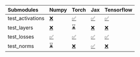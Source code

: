 | Submodules       | Numpy                                                                                                                           | Torch                                                                                                                           | Jax                                                                                                                             | Tensorflow                                                                                                                      |
|:-----------------|:--------------------------------------------------------------------------------------------------------------------------------|:--------------------------------------------------------------------------------------------------------------------------------|:--------------------------------------------------------------------------------------------------------------------------------|:--------------------------------------------------------------------------------------------------------------------------------|
| test_activations | <a href="https://github.com/unifyai/ivy/runs/7958542026?check_suite_focus=true" rel="noopener noreferrer" target="_blank">❌</a> | <a href="https://github.com/unifyai/ivy/runs/7958542776?check_suite_focus=true" rel="noopener noreferrer" target="_blank">✅</a> | <a href="https://github.com/unifyai/ivy/runs/7958543436?check_suite_focus=true" rel="noopener noreferrer" target="_blank">✅</a> | <a href="https://github.com/unifyai/ivy/runs/7958543966?check_suite_focus=true" rel="noopener noreferrer" target="_blank">✅</a> |
| test_layers      | <a href="https://github.com/unifyai/ivy/runs/7958542207?check_suite_focus=true" rel="noopener noreferrer" target="_blank">❌</a> | <a href="https://github.com/unifyai/ivy/runs/7958542996?check_suite_focus=true" rel="noopener noreferrer" target="_blank">⌛</a> | <a href="https://github.com/unifyai/ivy/runs/7958543596?check_suite_focus=true" rel="noopener noreferrer" target="_blank">❌</a> | <a href="https://github.com/unifyai/ivy/runs/7958544080?check_suite_focus=true" rel="noopener noreferrer" target="_blank">❌</a> |
| test_losses      | <a href="https://github.com/unifyai/ivy/runs/7958542349?check_suite_focus=true" rel="noopener noreferrer" target="_blank">✅</a> | <a href="https://github.com/unifyai/ivy/runs/7958543176?check_suite_focus=true" rel="noopener noreferrer" target="_blank">✅</a> | <a href="https://github.com/unifyai/ivy/runs/7958543718?check_suite_focus=true" rel="noopener noreferrer" target="_blank">✅</a> | <a href="https://github.com/unifyai/ivy/runs/7958544228?check_suite_focus=true" rel="noopener noreferrer" target="_blank">✅</a> |
| test_norms       | <a href="https://github.com/unifyai/ivy/runs/7958542562?check_suite_focus=true" rel="noopener noreferrer" target="_blank">⌛</a> | <a href="https://github.com/unifyai/ivy/runs/7958543305?check_suite_focus=true" rel="noopener noreferrer" target="_blank">❌</a> | <a href="https://github.com/unifyai/ivy/runs/7958543833?check_suite_focus=true" rel="noopener noreferrer" target="_blank">✅</a> | <a href="https://github.com/unifyai/ivy/runs/7958544467?check_suite_focus=true" rel="noopener noreferrer" target="_blank">❌</a> |